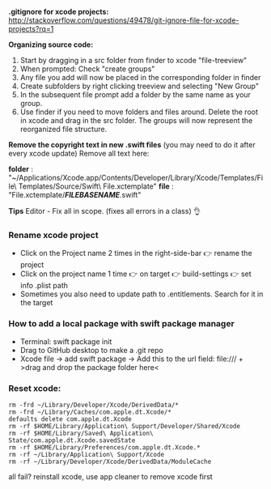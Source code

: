 **.gitignore for xcode projects:**
http://stackoverflow.com/questions/49478/git-ignore-file-for-xcode-projects?rq=1

**Organizing source code:**
1. Start by dragging in a src folder from finder to xcode "file-treeview"
2. When prompted: Check "create groups"  
3. Any file you add will now be placed in the corresponding folder in finder
4. Create subfolders by right clicking treeview and selecting "New Group"
5. In the subsequent file prompt add a folder by the same name as your group.  
6. Use finder if you need to move folders and files around. Delete the root in xcode and drag in the src folder. The groups will now represent the reorganized file structure.  

**Remove the copyright text in new .swift files** (you may need to do it after every xcode update)
Remove all text here:

**folder** :  
"~/Applications/Xcode.app/Contents/Developer/Library/Xcode/Templates/File\ Templates/Source/Swift\ File.xctemplate"
**file** :   
"File.xctemplate/___FILEBASENAME___.swift"

**Tips**
Editor - Fix all in scope. (fixes all errors in a class) 👌

### Rename xcode project
- Click on the Project name 2 times in the right-side-bar 👉 rename the project
- Click on the project name 1 time 👉 on target 👉 build-settings 👉 set info .plist path
- Sometimes you also need to update path to .entitlements. Search for it in the target

### How to add a local package with swift package manager
- Terminal: swift package init
- Drag to GitHub desktop to make a .git repo
- Xcode file -> add swift package -> Add this to the url field: file:/// + >drag and drop the package folder here<

### Reset xcode:

```
rm -frd ~/Library/Developer/Xcode/DerivedData/*
rm -frd ~/Library/Caches/com.apple.dt.Xcode/*
defaults delete com.apple.dt.Xcode
rm -rf $HOME/Library/Application\ Support/Developer/Shared/Xcode
rm -rf $HOME/Library/Saved\ Application\ State/com.apple.dt.Xcode.savedState
rm -rf $HOME/Library/Preferences/com.apple.dt.Xcode.*
rm -rf ~/Library/Application\ Support/Xcode
rm -rf ~/Library/Developer/Xcode/DerivedData/ModuleCache
```

all fail? reinstall xcode, use app cleaner to remove xcode first
